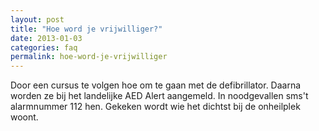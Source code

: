 ```yaml
---
layout: post
title: "Hoe word je vrijwilliger?"
date: 2013-01-03
categories: faq
permalink: hoe-word-je-vrijwilliger
---
```

Door een cursus te volgen hoe om te gaan met de defibrillator. Daarna worden ze bij het landelijke AED Alert aangemeld. In noodgevallen sms't alarmnummer 112 hen. Gekeken wordt wie het dichtst bij de onheilplek woont.